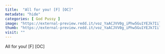 ```yaml
---
title:  "All for you! [F] [OC]"
metadate: "hide"
categories: [ God Pussy ]
image: "https://external-preview.redd.it/voz_YaACJVV0g_iPhw5Gu1YEJk7IilmJDJzBd2ebClY.jpg?auto=webp&s=62cbc242b4eee73f0c871a71e684c14d020dad65"
thumb: "https://external-preview.redd.it/voz_YaACJVV0g_iPhw5Gu1YEJk7IilmJDJzBd2ebClY.jpg?width=1080&crop=smart&auto=webp&s=1670a68db9b97feec3c3f5bc8b33f1d14ed9f9bf"
visit: ""
---
```

All for you! [F] [OC]
